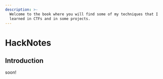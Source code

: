 ```yaml
---
description: >-
  Welcome to the book where you will find some of my techniques that I have
  learned in CTFs and in some projects.
---
```


# HackNotes

## Introduction

soon!

